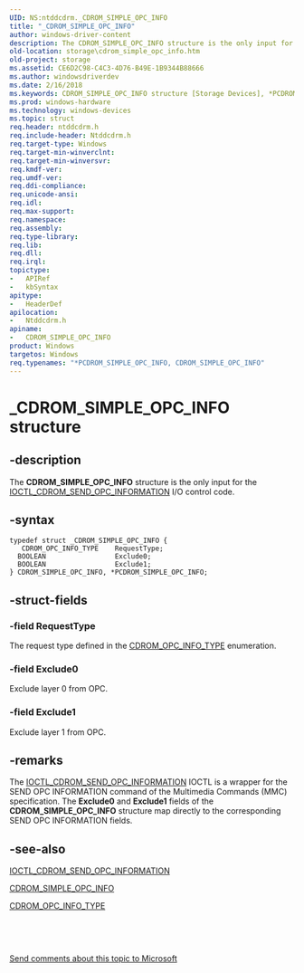 ```yaml
---
UID: NS:ntddcdrm._CDROM_SIMPLE_OPC_INFO
title: "_CDROM_SIMPLE_OPC_INFO"
author: windows-driver-content
description: The CDROM_SIMPLE_OPC_INFO structure is the only input for the IOCTL_CDROM_SEND_OPC_INFORMATION I/O control code.
old-location: storage\cdrom_simple_opc_info.htm
old-project: storage
ms.assetid: CE6D2C98-C4C3-4D76-B49E-1B9344B88666
ms.author: windowsdriverdev
ms.date: 2/16/2018
ms.keywords: CDROM_SIMPLE_OPC_INFO structure [Storage Devices], *PCDROM_SIMPLE_OPC_INFO, PCDROM_SIMPLE_OPC_INFO structure pointer [Storage Devices], storage.cdrom_simple_opc_info, CDROM_SIMPLE_OPC_INFO, PCDROM_SIMPLE_OPC_INFO, ntddcdrm/CDROM_SIMPLE_OPC_INFO, ntddcdrm/PCDROM_SIMPLE_OPC_INFO, _CDROM_SIMPLE_OPC_INFO
ms.prod: windows-hardware
ms.technology: windows-devices
ms.topic: struct
req.header: ntddcdrm.h
req.include-header: Ntddcdrm.h
req.target-type: Windows
req.target-min-winverclnt: 
req.target-min-winversvr: 
req.kmdf-ver: 
req.umdf-ver: 
req.ddi-compliance: 
req.unicode-ansi: 
req.idl: 
req.max-support: 
req.namespace: 
req.assembly: 
req.type-library: 
req.lib: 
req.dll: 
req.irql: 
topictype:
-	APIRef
-	kbSyntax
apitype:
-	HeaderDef
apilocation:
-	Ntddcdrm.h
apiname:
-	CDROM_SIMPLE_OPC_INFO
product: Windows
targetos: Windows
req.typenames: "*PCDROM_SIMPLE_OPC_INFO, CDROM_SIMPLE_OPC_INFO"
---
```


# _CDROM_SIMPLE_OPC_INFO structure


## -description


The <b>CDROM_SIMPLE_OPC_INFO</b> structure is the only input for the <a href="..\ntddcdrm\ni-ntddcdrm-ioctl_cdrom_send_opc_information.md">IOCTL_CDROM_SEND_OPC_INFORMATION</a> I/O control code. 


## -syntax


````
typedef struct _CDROM_SIMPLE_OPC_INFO {
   CDROM_OPC_INFO_TYPE    RequestType;
  BOOLEAN                 Exclude0;
  BOOLEAN                 Exclude1;
} CDROM_SIMPLE_OPC_INFO, *PCDROM_SIMPLE_OPC_INFO;
````


## -struct-fields




### -field RequestType

The request type defined in the <a href="..\ntddcdrm\ne-ntddcdrm-_cdrom_opc_info_type.md">CDROM_OPC_INFO_TYPE</a> enumeration.


### -field Exclude0

Exclude layer 0 from OPC.


### -field Exclude1

Exclude layer 1 from OPC.


## -remarks



The  <a href="..\ntddcdrm\ni-ntddcdrm-ioctl_cdrom_send_opc_information.md">IOCTL_CDROM_SEND_OPC_INFORMATION</a> IOCTL is a wrapper for the SEND OPC INFORMATION command of the Multimedia Commands (MMC) specification. The <b>Exclude0</b> and <b>Exclude1</b> fields of the <b>CDROM_SIMPLE_OPC_INFO</b> structure map directly to the corresponding SEND OPC INFORMATION fields.




## -see-also

<a href="..\ntddcdrm\ni-ntddcdrm-ioctl_cdrom_send_opc_information.md">IOCTL_CDROM_SEND_OPC_INFORMATION</a>



<a href="..\ntddcdrm\ns-ntddcdrm-_cdrom_simple_opc_info.md">CDROM_SIMPLE_OPC_INFO</a>



<a href="..\ntddcdrm\ne-ntddcdrm-_cdrom_opc_info_type.md">CDROM_OPC_INFO_TYPE</a>



 

 

<a href="mailto:wsddocfb@microsoft.com?subject=Documentation%20feedback [storage\storage]:%20CDROM_SIMPLE_OPC_INFO structure%20 RELEASE:%20(2/16/2018)&amp;body=%0A%0APRIVACY STATEMENT%0A%0AWe use your feedback to improve the documentation. We don't use your email address for any other purpose, and we'll remove your email address from our system after the issue that you're reporting is fixed. While we're working to fix this issue, we might send you an email message to ask for more info. Later, we might also send you an email message to let you know that we've addressed your feedback.%0A%0AFor more info about Microsoft's privacy policy, see http://privacy.microsoft.com/en-us/default.aspx." title="Send comments about this topic to Microsoft">Send comments about this topic to Microsoft</a>

